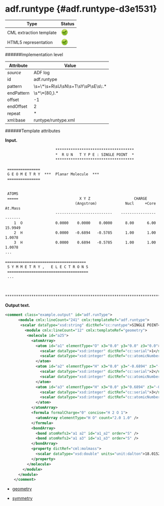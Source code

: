 # adf.runtype {#adf.runtype-d3e1531}


| Type                                                                                                                                                | Status                                                                                                                                              |
|----|----|
| CML extraction template                                                                                                                             | ![](/imgs/Total.png)                                                                                                                                |
| HTML5 representation                                                                                                                                | ![](/imgs/Total.png)                                                                                                                                |

######Implementation level

| Attribute                                                                                                                                           | Value                                                                                                                                               |
|----|----|
| *source*                                                                                                                                            | ADF log                                                                                                                                             |
| id                                                                                                                                                  | adf.runtype                                                                                                                                         |
| pattern                                                                                                                                             | \\s+\\\*\\s+R\\sU\\sN\\s+T\\sY\\sP\\sE\\s\\:.\*                                                                                                     |
| endPattern                                                                                                                                          | \\s\*\\\*{80,}.\*                                                                                                                                   |
| offset                                                                                                                                              | -1                                                                                                                                                  |
| endOffset                                                                                                                                           | 2                                                                                                                                                   |
| repeat                                                                                                                                              | \*                                                                                                                                                  |
| xml:base                                                                                                                                            | runtype/runtype.xml                                                                                                                                 |

######Template attributes

**Input.**

                           ************************************
                           *  R U N   T Y P E : SINGLE POINT  *
                           ************************************

     ===============
     G E O M E T R Y  ***  Planar Molecule  ***
     ===============
      

     ATOMS
     =====                            X Y Z                    CHARGE
                                    (Angstrom)             Nucl     +Core       At.Mass
                           --------------------------    ----------------       -------
        1  O               0.0000    0.0000    0.0000      8.00      6.00       15.9949
        2  H               0.0000   -0.6894   -0.5785      1.00      1.00        1.0078
        3  H               0.0000    0.6894   -0.5785      1.00      1.00        1.0078
    ...

    =====================================
     S Y M M E T R Y ,   E L E C T R O N S
     =====================================
     ...


     ***************************************************************************************************    
        
        

**Output text.**

```xml
<comment class="example.output" id="adf.runType">
      <module cmlx:lineCount="241" cmlx:templateRef="adf.runtype">       
       <scalar dataType="xsd:string" dictRef="cc:runtype">SINGLE POINT</scalar>
         <module cmlx:lineCount="12" cmlx:templateRef="geometry">
          <molecule id="a25">
            <atomArray>
              <atom id="a1" elementType="O" x3="0.0" y3="0.0" z3="0.0">
                <scalar dataType="xsd:integer" dictRef="cc:serial">1</scalar>
                <scalar dataType="xsd:integer" dictRef="cc:atomicNumber">8</scalar>
              </atom>
              <atom id="a2" elementType="H" x3="0.0" y3="-0.6894" z3="-0.5785">
                <scalar dataType="xsd:integer" dictRef="cc:serial">2</scalar>
                <scalar dataType="xsd:integer" dictRef="cc:atomicNumber">1</scalar>
              </atom>
              <atom id="a3" elementType="H" x3="0.0" y3="0.6894" z3="-0.5785">
                <scalar dataType="xsd:integer" dictRef="cc:serial">3</scalar>
                <scalar dataType="xsd:integer" dictRef="cc:atomicNumber">1</scalar>
              </atom>
            </atomArray>
            <formula formalCharge="0" concise="H 2 O 1">
              <atomArray elementType="H O" count="2.0 1.0" />
            </formula>
            <bondArray>
              <bond atomRefs2="a1 a2" id="a1_a2" order="S" />
              <bond atomRefs2="a1 a3" id="a1_a3" order="S" />
            </bondArray>
            <property dictRef="cml:molmass">
              <scalar dataType="xsd:double" units="unit:dalton">18.01528</scalar>
            </property>
          </molecule>
        </module>
      </module>
    </comment>
```

-   [geometry](/out/md/cml/adf_log/geometry-d3e1546.md)

<!-- -->

-   [symmetry](/out/md/cml/adf_log/symmetry-d3e1880.md)


